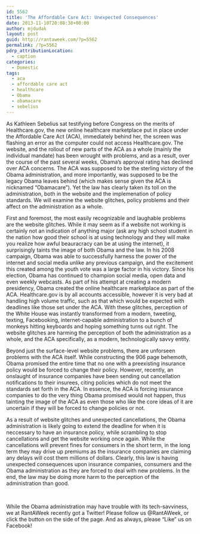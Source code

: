 ```yaml
---
id: 5562
title: 'The Affordable Care Act: Unexpected Consequences'
date: 2013-11-10T20:08:38+00:00
author: mjdudak
layout: post
guid: http://rantaweek.com/?p=5562
permalink: /?p=5562
pdrp_attributionLocation:
  - caption
categories:
  - Domestic
tags:
  - aca
  - affordable care act
  - healthcare
  - Obama
  - obamacare
  - sebelius
---
```

As Kathleen Sebelius sat testifying before Congress on the merits of Healthcare.gov, the new online healthcare marketplace put in place under the Affordable Care Act (ACA), immediately behind her, the screen was flashing an error as the computer could not access Healthcare.gov. The website, and the rollout of new parts of the ACA as a whole (mainly the individual mandate) has been wrought with problems, and as a result, over the course of the past several weeks, Obama&#8217;s approval rating has declined over ACA concerns. The ACA was supposed to be the sterling victory of the Obama administration, and more importantly, was supposed to be the legacy Obama leaves behind (which makes sense given the ACA is nicknamed &#8220;Obamacare&#8221;). Yet the law has clearly taken its toll on the administration, both in the website and the implemenation of policy standards. We will examine the website glitches, policy problems and their affect on the administration as a whole.

First and foremost, the most easily recognizable and laughable problems are the website glitches. While it may seem as if a website not working is certainly not an indication of anything major (ask any high school student in the nation how good their school is at using technology and they will make you realize how awful beauracracy can be at using the internet), it surprisingly taints the image of both Obama and the law. In his 2008 campaign, Obama was able to successfully harness the power of the internet and social media unlike any previous campaign, and the excitement this created among the youth vote was a large factor in his victory. Since his election, Obama has continued to champion social media, open data and even weekly webcasts. As part of his attempt at creating a modern presidency, Obama created the online healthcare marketplace as part of the ACA. Healthcare.gov is by all accounts accessible, however it is very bad at handling high volume traffic, such as that which would be expected with deadlines like those set under the ACA. With these glitches, perception of the White House was instantly transformed from a modern, tweeting, texting, Facebooking, internet-capable administration to a bunch of monkeys hitting keyboards and hoping something turns out right. The website glitches are harming the perception of both the administration as a whole, and the ACA specifically, as a modern, technologically savvy entity.

Beyond just the surface-level website problems, there are unforseen problems with the ACA itself. While constructing the 906 page behemoth, Obama promised the entire time that no one with a preexisting insurance policy would be forced to change their policy. However, recently, an onslaught of insurance companies have been sending out cancellation notifications to their insurees, citing policies which do not meet the standards set forth in the ACA. In essence, the ACA is forcing insurance companies to do the very thing Obama promised would not happen, thus tainting the image of the ACA as even those who like the core ideas of it are uncertain if they will be forced to change policies or not.

As a result of website glitches and unexpected cancellations, the Obama administration is likely going to extend the deadline for when it is neccessary to have an insurance policy, while scrambling to stop cancellations and get the website working once again. While the cancellations will prevent fines for consumers in the short term, in the long term they may drive up premiums as the insurance companies are claiming any delays will cost them millions of dollars. Clearly, this law is having unexpected consequences upon insurance companies, consumers and the Obama administration as they are forced to deal with new problems. In the end, the law may be doing more harm to the perception of the administration than good.

&nbsp;

While the Obama administration may have trouble with its tech-savviness, we at RantAWeek recently got a Twitter! Please follow us @RantAWeek, or click the button on the side of the page. And as always, please &#8220;Like&#8221; us on Facebook!
